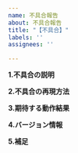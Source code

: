 ```yaml
---
name: 不具合報告
about: 不具合報告
title: "【不具合】"
labels: ''
assignees: ''

---
```


**1.不具合の説明**

**2.不具合の再現方法**

**3.期待する動作結果**

**4.バージョン情報**

**5.補足**
